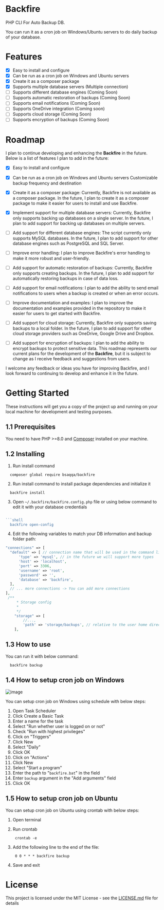 # Backfire

PHP CLI For Auto Backup DB.

You can run it as a cron job on Windows/Ubuntu servers to do daily backup of your database.

# Features

- [X] Easy to install and configure
- [X] Can be run as a cron job on Windows and Ubuntu servers
- [X] Create it as a composer package
- [X] Supports multiple database servers (Multiple connection)
- [ ] Supports different database engines (Coming Soon)
- [ ] Supports automatic restoration of backups (Coming Soon)
- [ ] Supports email notifications (Coming Soon)
- [ ] Supports OneDrive integration (Coming soon)
- [ ] Supports cloud storage (Coming Soon)
- [ ] Supports encryption of backups (Coming Soon)

# Roadmap

I plan to continue developing and enhancing the **Backfire** in the future. Below is a list of features I plan to add in the future:

- [X] Easy to install and configure
- [X] Can be run as a cron job on Windows and Ubuntu servers
Customizable backup frequency and destination

- [X] Create it as a composer package:
Currently, Backfire is not available as a composer package. In the future, I plan to create it as a composer package to make it easier for users to install and use Backfire.

- [X] Implement support for multiple database servers: 
Currently, Backfire only supports backing up databases on a single server. In the future, I plan to add support for backing up databases on multiple servers.

- [ ] Add support for different database engines: 
The script currently only supports MySQL databases. In the future, I plan to add support for other database engines such as PostgreSQL and SQL Server.


- [ ] Improve error handling: I plan to improve Backfire's error handling to make it more robust and user-friendly.

- [ ] Add support for automatic restoration of backups: Currently, Backfire only supports creating backups. In the future, I plan to add support for automatically restoring backups in case of data loss.

- [ ] Add support for email notifications: I plan to add the ability to send email notifications to users when a backup is created or when an error occurs.

- [ ] Improve documentation and examples: I plan to improve the documentation and examples provided in the repository to make it easier for users to get started with Backfire.

- [ ] Add support for cloud storage: Currently, Backfire only supports saving backups to a local folder. In the future, I plan to add support for other cloud storage providers such as OneDrive, Google Drive and Dropbox.

- [ ] Add support for encryption of backups: I plan to add the ability to encrypt backups to protect sensitive data.
This roadmap represents our current plans for the development of the **Backfire**, but it is subject to change as I receive feedback and suggestions from users.


I welcome any feedback or ideas you have for improving Backfire, and I look forward to continuing to develop and enhance it in the future.
 



# Getting Started

These instructions will get you a copy of the project up and running on your local machine for development and testing purposes.

## 1.1 Prerequisites

You need to have PHP >=8.0 and [Composer](https://getcomposer.org/) installed on your machine.

## 1.2 Installing

1. Run install command

```shell
  composer global require bsaqqa/backfire
```
2. Run install command to install package dependencies and initialize it

```shell
  backfire install
```


3. Open `~/.backfire/backfire.config.php` file or using below command to edit it with your database credentials

```php

```shell
  backfire open-config   
```

4. Edit the following variables to match your DB information and backup folder path:

```php
"connections" => [
  "default" => [ // connection name that will be used in the command line to select the connection (you can add more than one connection)
      'type' => 'mysql', // in the future we will support more types
      'host' => 'localhost',
      'port' => 3306,
      'username' => 'root',
      'password' => '',
      'database' => 'backfire',
  ],
  // ... more connections -> You can add more connections
],
 /**
     * Storage config
     *
     */
    "storage" => [
        //...,
        'path' => 'storage/backups', // relative to the user home directory
    ],

```



## 1.3 How to use

You can run it with below command:

```shell
  backfire backup
```




## 1.4 How to setup cron job on Windows


![image](https://user-images.githubusercontent.com/21352835/209930065-56d23560-4f6a-4ac4-8ef5-bb8011ec0914.png)


You can setup cron job on Windows using schedule with below steps:

1. Open Task Scheduler
2. Click Create a Basic Task
3. Enter a name for the task
4. Select "Run whether user is logged on or not"
5. Check "Run with highest privileges"
6. Click on "Triggers"
7. Click New
8. Select "Daily"
9. Click OK
10. Click on "Actions"
11. Click New
12. Select "Start a program"
13. Enter the path to "`backfire.bat`" in the field
14. Enter `backup` argument in the "Add arguments" field
15. Click OK


## 1.5 How to setup cron job on Ubuntu

You can setup cron job on Ubuntu using crontab with below steps:

1. Open terminal
2. Run crontab
        
        crontab -e

3. Add the following line to the end of the file:

        0 0 * * * backfire backup


4. Save and exit




# License

This project is licensed under the MIT License - see the [LICENSE.md](LICENSE.md) file for details
